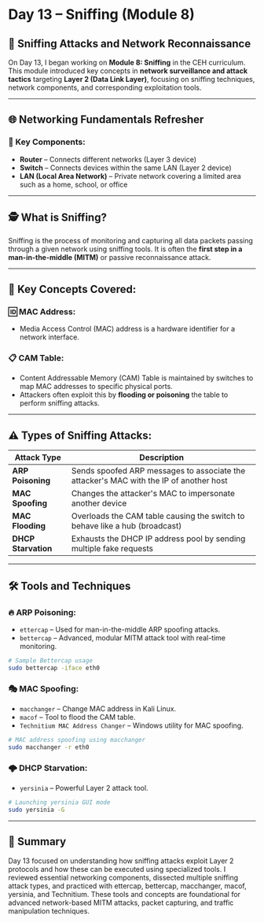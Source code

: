 # Day 13 – Sniffing (Module 8)

## 🧪 Sniffing Attacks and Network Reconnaissance

On Day 13, I began working on **Module 8: Sniffing** in the CEH curriculum. This module introduced key concepts in **network surveillance and attack tactics** targeting **Layer 2 (Data Link Layer)**, focusing on sniffing techniques, network components, and corresponding exploitation tools.

---

## 🌐 Networking Fundamentals Refresher

### 🔌 Key Components:
- **Router** – Connects different networks (Layer 3 device)
- **Switch** – Connects devices within the same LAN (Layer 2 device)
- **LAN (Local Area Network)** – Private network covering a limited area such as a home, school, or office

---

## 🕵️ What is Sniffing?

Sniffing is the process of monitoring and capturing all data packets passing through a given network using sniffing tools. It is often the **first step in a man-in-the-middle (MITM)** or passive reconnaissance attack.

---

## 🧠 Key Concepts Covered:

### 🆔 MAC Address:
- Media Access Control (MAC) address is a hardware identifier for a network interface.

### 📋 CAM Table:
- Content Addressable Memory (CAM) Table is maintained by switches to map MAC addresses to specific physical ports.
- Attackers often exploit this by **flooding or poisoning** the table to perform sniffing attacks.

---

## ⚠️ Types of Sniffing Attacks:

| Attack Type         | Description                                                                 |
|---------------------|-----------------------------------------------------------------------------|
| **ARP Poisoning**   | Sends spoofed ARP messages to associate the attacker's MAC with the IP of another host |
| **MAC Spoofing**    | Changes the attacker's MAC to impersonate another device                    |
| **MAC Flooding**    | Overloads the CAM table causing the switch to behave like a hub (broadcast) |
| **DHCP Starvation** | Exhausts the DHCP IP address pool by sending multiple fake requests         |

---

## 🛠️ Tools and Techniques

### 🔥 ARP Poisoning:
- `ettercap` – Used for man-in-the-middle ARP spoofing attacks.
- `bettercap` – Advanced, modular MITM attack tool with real-time monitoring.

```bash
# Sample Bettercap usage
sudo bettercap -iface eth0
```

### 🎭 MAC Spoofing:
- `macchanger` – Change MAC address in Kali Linux.
- `macof` – Tool to flood the CAM table.
- `Technitium MAC Address Changer` – Windows utility for MAC spoofing.

```bash
# MAC address spoofing using macchanger
sudo macchanger -r eth0
```

### 🌩️ DHCP Starvation:
- `yersinia` – Powerful Layer 2 attack tool.

```bash
# Launching yersinia GUI mode
sudo yersinia -G
```

---

## 📝 Summary

Day 13 focused on understanding how sniffing attacks exploit Layer 2 protocols and how these can be executed using specialized tools. I reviewed essential networking components, dissected multiple sniffing attack types, and practiced with ettercap, bettercap, macchanger, macof, yersinia, and Technitium. These tools and concepts are foundational for advanced network-based MITM attacks, packet capturing, and traffic manipulation techniques.

